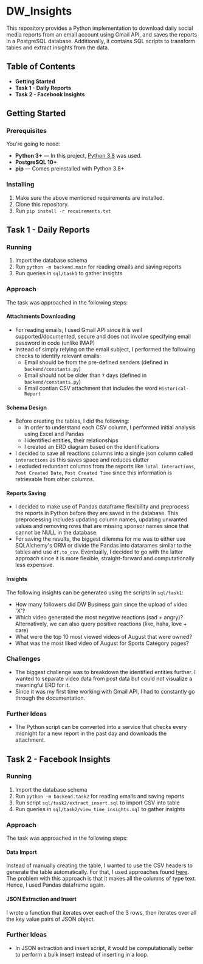 # DW_Insights

This repository provides a Python implementation to download
daily social media reports from an email account using Gmail API, and saves the reports 
in a PostgreSQL database. Additionally, it contains SQL scripts to transform tables and 
extract insights from the data.

## Table of Contents

 - **Getting Started**
 - **Task 1 - Daily Reports**
 - **Task 2 - Facebook Insights**
 
## Getting Started

### Prerequisites

You're going to need:

 - **Python 3+** — In this project, [Python 3.8] was used.
 - **PostgreSQL 10+**
 - **pip** — Comes preinstalled with Python 3.8+
 
 [Python 3.8]: https://www.python.org/downloads/release/python-3813/
 
### Installing
 
 1. Make sure the above mentioned requirements are installed.
 2. Clone this repository.
 3. Run `pip install -r requirements.txt` 
 
## Task 1 - Daily Reports
 
### Running
 1. Import the database schema
 2. Run `python -m backend.main` for reading emails and saving reports
 3. Run queries in `sql/task1` to gather insights

### Approach

The task was approached in the following steps:

#### Attachments Downloading

- For reading emails, I used Gmail API since it is well supported/documented, 
secure and does not involve specifying email password in code (unlike IMAP)
- Instead of simply relying on the email subject, I performed the following checks to identify relevant emails:
	- Email should be from the pre-defined senders (defined in `backend/constants.py`) 
	- Email should not be older than `7` days (defined in `backend/constants.py`)
	- Email contian CSV attachment that includes the word `Historical-Report` 

 #### Schema Design
 
 - Before creating the tables, I did the following:
    - In order to understand each CSV column, I performed initial analysis using Excel and Pandas
    - I identified entities, their relationships
    - I created an ERD diagram based on the identifications
 - I decided to save all reactions columns into a single json column called `interactions` as this saves space and 
 reduces clutter
 - I excluded redundant columns from the reports like `Total Interactions`, `Post Created Date`, 
 `Post Created Time` since this information is retrievable from other columns.
 
 #### Reports Saving
 
 - I decided to make use of Pandas dataframe flexibility and preprocess the reports in Python
  before they are saved in the database. This preprocessing includes updating column names, 
  updating unwanted values and removing rows that are missing sponsor names since that cannot be 
  NULL in the database.
 - For saving the results, the biggest dilemma for me was to either use SQLAlchemy's ORM or
 divide the Pandas into datarames similar to the tables and use `df.to_csv`. Eventually, I 
 decided to go with the latter approach since it is more flexible, straight-forward and 
 computationally less expensive.

#### Insights

The following insights can be generated using the scripts in `sql/task1`:
- How many followers did DW Business gain since the upload of video 'X'?
- Which video generated the most negative reactions (sad + angry)? Alternatively, we can
also query positive reactions (like, haha, love + care)
- What were the top 10 most viewed videos of August that were owned?
- What was the most liked video of August for Sports Category pages?

### Challenges
- The biggest challenge was to breakdown the identified entities further. I wanted to separate video data from
post data but could not visualize a meaningful ERD for it.
- Since it was my first time working with Gmail API, I had to constantly go through the documentation.

### Further Ideas
- The Python script can be converted into a service that checks every midnight for a new report in the past day
and downloads the attachment.


## Task 2 - Facebook Insights

### Running
 1. Import the database schema
 2. Run `python -m backend.task2` for reading emails and saving reports
 3. Run script `sql/task2/extract_insert.sql` to import CSV into table
 4. Run queries in `sql/task2/view_time_insights.sql` to gather insights

### Approach

The task was approached in the following steps:

#### Data Import

Instead of manually creating the table, I wanted to use the CSV headers to generate the table automatically.
For that, I used approaches found [here]. The problem with this approach is that it makes all the columns of type text.
Hence, I used Pandas dataframe again.

[here]: https://stackoverflow.com/a/34884609

#### JSON Extraction and Insert

I wrote a function that iterates over each of the 3 rows, then iterates over all the key value pairs of JSON object. 

### Further Ideas

 - In JSON extraction and insert script, it would be computationally better to perform a bulk insert instead of
 inserting in a loop.
